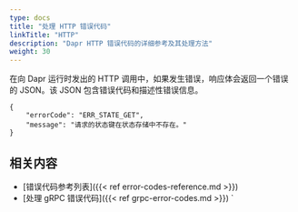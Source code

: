 ```yaml
---
type: docs
title: "处理 HTTP 错误代码"
linkTitle: "HTTP"
description: "Dapr HTTP 错误代码的详细参考及其处理方法"
weight: 30
---
```


在向 Dapr 运行时发出的 HTTP 调用中，如果发生错误，响应体会返回一个错误的 JSON。该 JSON 包含错误代码和描述性错误信息。

```
{
    "errorCode": "ERR_STATE_GET",
    "message": "请求的状态键在状态存储中不存在。"
}
```

## 相关内容

- [错误代码参考列表]({{< ref error-codes-reference.md >}})
- [处理 gRPC 错误代码]({{< ref grpc-error-codes.md >}})
`